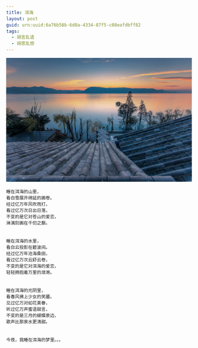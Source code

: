 ```yaml
---
title: 洱海
layout: post
guid: urn:uuid:6a76b58b-6d8a-4334-87f5-c08eafdbff82
tags:
  - 胡言乱语
  - 胡思乱想
---
```



[![](/media/files/2009/08/09/erhai.png)](https://bolg-1257385283.cos.ap-chengdu.myqcloud.com/2009/08/09/erhai.png)

```
睡在洱海的山里，
看白雪展开绵延的画卷。
经过亿万年风吹雨打，
看过亿万次日出日落，
不变的是它对苍山的爱恋，
淋漓刻画在千仞之巅。


睡在洱海的水里，
看白云投影在碧波间。
经过亿万年沧海桑田，
看过亿万次云舒云卷，
不变的是它对洱海的爱恋，
轻轻拥抱着万里的潋滟。


睡在洱海的光阴里，
看春风拂上少女的笑靥。
见过亿万对如花美眷，
听过亿万声蜜语甜言，
不变的是三月的蝴蝶泉边，
歌声比那泉水更清甜。


今夜，我睡在洱海的梦里。。。
```